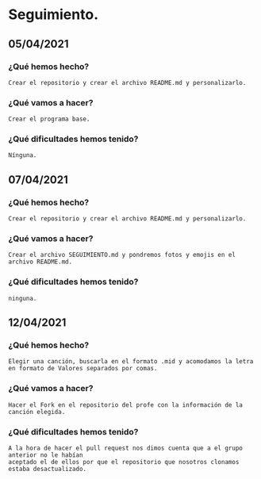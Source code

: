 # Seguimiento. 

## 05/04/2021
### ¿Qué hemos hecho? 
	Crear el repositorio y crear el archivo README.md y personalizarlo.

### ¿Qué vamos a hacer? 
	Crear el programa base. 
  
### ¿Qué dificultades hemos tenido? 
  	Nínguna.

## 07/04/2021
### ¿Qué hemos hecho? 
	Crear el repositorio y crear el archivo README.md y personalizarlo.

### ¿Qué vamos a hacer? 
	Crear el archivo SEGUIMIENTO.md y pondremos fotos y emojis en el archivo README.md.	

### ¿Qué dificultades hemos tenido? 
	ninguna.

## 12/04/2021
### ¿Qué hemos hecho? 
	Elegir una canción, buscarla en el formato .mid y acomodamos la letra en formato de Valores separados por comas.

### ¿Qué vamos a hacer? 
	Hacer el Fork en el repositorio del profe con la información de la canción elegida.

### ¿Qué dificultades hemos tenido? 
	A la hora de hacer el pull request nos dimos cuenta que a el grupo anterior no le habían 
	aceptado el de ellos por que el repositorio que nosotros clonamos estaba desactualizado. 
